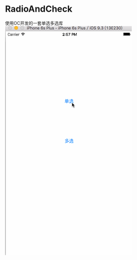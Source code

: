 # RadioAndCheck
使用OC开发的一套单选多选库
![image](http://github.com/SZLCode/RadioAndCheck/raw/master/radio.gif)
